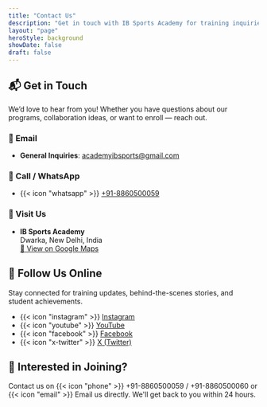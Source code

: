 ```yaml
---
title: "Contact Us"
description: "Get in touch with IB Sports Academy for training inquiries, collaborations, or more information. We're here to help you elevate your basketball journey."
layout: "page"
heroStyle: background
showDate: false
draft: false
---
```


## 📬 Get in Touch

We’d love to hear from you! Whether you have questions about our programs, collaboration ideas, or want to enroll — reach out.

### 📧 Email

- **General Inquiries**: [academyibsports@gmail.com](mailto:academyibsports@gmail.com)

### 📱 Call / WhatsApp

- {{< icon "whatsapp" >}} [+91-8860500059](https://wa.me/918860500059)


### 🏀 Visit Us

- **IB Sports Academy**  
Dwarka, New Delhi, India  
[📍 View on Google Maps](https://maps.google.com/?q=IB+Sports+Academy+Palam+Delhi)


## 📣 Follow Us Online

Stay connected for training updates, behind-the-scenes stories, and student achievements.

- {{< icon "instagram" >}} [Instagram](https://www.instagram.com/ibsportsacademy/)  
- {{< icon "youtube" >}} [YouTube](https://www.youtube.com/@IBSportsAcademy)  
- {{< icon "facebook" >}} [Facebook](https://www.facebook.com/ibsportsacademy/)
- {{< icon "x-twitter" >}} [X (Twitter)](https://x.com/ibsportsacademy)


## 📝 Interested in Joining?

Contact us on {{< icon "phone" >}} +91-8860500059 / +91-8860500060 or {{< icon "email" >}} Email us directly. We'll get back to you within 24 hours.
